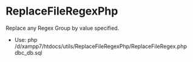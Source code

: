 # ReplaceFileRegexPhp

 Replace any Regex Group by value specified.
 
 - Use: 
php /d/xampp7/htdocs/utils/ReplaceFileRegexPhp/ReplaceFileRegex.php dbc_db.sql

